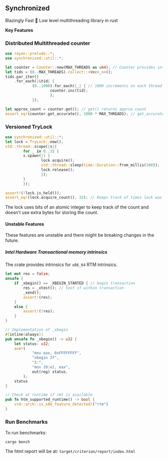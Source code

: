 ## Synchronized 

Blazingly Fast 🚀 Low level multithreading library in rust


**Key Features**

### Distributed Multithreaded counter
```rust
use rayon::prelude::*;
use synchronized::util::*;

let counter = Counter::new(MAX_THREADS as u64); // Counter provides interior mutability
let tids = (0..MAX_THREADS).collect::<Vec<_>>();
tids.par_iter()
    .for_each(|&tid| {
            (0..1000).for_each(|_| { // 1000 increments on each thread
                    counter.inc(tid);
                    );
            });

let approx_count = counter.get(); // get() returns approx count
assert_eq!(counter.get_accurate(), 1000 * MAX_THREADS); // get_accurate returns the accurate count
```

### Versioned TryLock

```rust
use synchronized::util::*;
let lock = TryLock::new();
std::thread::scope(|s|{
        for _ in 0..32 {
        s.spawn(|| {
                lock.acquire();
                std::thread::sleep(time::Duration::from_millis(100));
                lock.release();
                });
        }
        });

assert!(!lock.is_held());
assert_eq!(lock.acquire_count(), 32); // Keeps track of times lock was acquired
```
The lock uses bits of an atomic integer to keep track of the count and doesn't use extra
bytes for storing the count.


#### Unstable Features
These features are unstable and there might be breaking changes in the future.

##### Intel Hardware Transactional memory intrinsics
The crate provides intrinsics for ``x86_64`` RTM intrinsics.
```rust
let mut res = false;
unsafe {
    if _xbegin() == _XBEGIN_STARTED { // begin transaction
        res = _xtest(); // test if within transaction
        _xend();
        assert!(res);
    }
    else {
        assert!(!res);
    }
}

// Implementation of _xbegin
#[inline(always)]
pub unsafe fn _xbegin() -> u32 {
    let status: u32;
    asm!(
            "mov eax, 0xFFFFFFFF",
            "xbegin 2f",
            "2:",
            "mov {0:e}, eax",
            out(reg) status,
        );
    status
}

// Check at runtime if rmt is available
pub fn htm_supported_runtime() -> bool {
    std::arch::is_x86_feature_detected!("rtm")
}
```

### Run Benchmarks
To run benchmarks:
```
cargo bench
```
The html report will be at: ``target/criterion/report/index.html`` 

